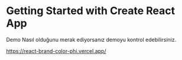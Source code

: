 # Getting Started with Create React App


Demo
Nasıl olduğunu merak ediyorsanız demoyu kontrol edebilirsiniz.

https://react-brand-color-phi.vercel.app/